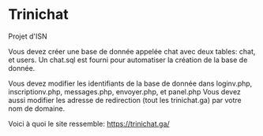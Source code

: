 # Trinichat
Projet d'ISN

Vous devez créer une base de donnée appelée chat avec deux tables: chat, et users. Un chat.sql est fourni pour automatiser la création de
la base de donnée.

Vous devez modifier les identifiants de la base de donnée dans loginv.php, inscriptionv.php, messages.php, envoyer.php, et panel.php
Vous devez aussi modifier les adresse de redirection (tout les trinichat.ga) par votre nom de domaine.

Voici à quoi le site ressemble: https://trinichat.ga/
